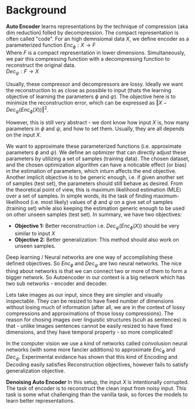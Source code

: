 Background
==========

**Auto Encoder** learns representations by the technique of compression (aka dim reduction) folled by decompression.
The compact representation is often called "code".
For an high demnsiomal data $X$, we define encoder as a parameterized function
$Enc_\phi : X \rightarrow F$  
Where $F$ is a compact representation in lower dimensions.
Simultaneously, we pair this compressing function with a decompressing function to reconstruct the original data.  
$Dec_\psi : F \rightarrow X$

Usually, these compressor and decompressors are lossy. Ideally we want the reconstruction to as close as possible to input (thats the learning objective of learning the parameters $\phi$ and $\psi$). The objective here is to minimize the reconstruction error, which can be expressed as $\Vert X − Dec_\psi(Enc_\phi(X))\Vert^2$.

However, this is still very abstract - we dont know how input $X$ is, how many parameters in $\phi$ and $\psi$, and how to set them. Usually, they are all depends on the input $X$.

We want to approximate these parameterized functions (i.e. approximate parameters  $\phi$ and $\psi$).
We define an optimizer that can directly adjust these parameters by utilizing a set of samples (training data). The chosen dataset, and the chosen optimization algorithm can have a noticable effect (or bias) in the estimation of parameters, which inturn affects the end objective. Another implicit objective is to be generic enough, i.e. if given another set of samples (test set), the parameters should still behave as desired.
From the theoretical point of view, this is maximum likelihood estimation (MLE) over a set of samples. In simple words, its the task of finding maximum-likelihood (i.e. most likely) values of $\phi$ and $\psi$ on a give set of samples (training set) while also keeping the estimation generic enough to be used on other unseen samples (test set).
In summary, we have two objectives:

+ **Objective 1:** Better reconstruction i.e. $Dec_\psi(Enc_\phi(X))$ should be very similar to input $X$
+ **Objective 2:** Better generalization: This method should also work on unseen samples.

Deep learning / Neural networks are one way of accomplishing these defined objectives. So $Enc_\phi$ and $Dec_\psi$ are two neural networks. The nice thing about networks is that we can connect two or more of them to form a bigger network. So Autoencoder in our context is a big network which has two sub networks - encoder and decoder.

Lets take images as our input, since they are simpler and visually inspectable. They can be resized to have fixed number of dimensions without losing much of information (after all, we are in the context of lossy compressions and approximations of those lossy compressions). The reason for chosing images over linguistic structures (scuh as sentences) is that - unlike images sentences cannot be easily resized to have fixed dimensions, and they have temporal property - so more complicated!

In the computer vision we use a kind of networks called convolusion neural networks (with some more fancier additions) to approximate $Enc_\phi$ and $Dec_\psi$.
Experimental evidance has shown that this kind of Encoding and Decoding easily satisfies Reconstruction objectives, however fails to satisfy generalization objective.

**Denoising Auto Encoder**
In this setup, the input $X$ is intentionally corrupted. The task of encoder is to reconstruct the clean input from noisy input. This task is some what challenging than the vanilla task, so forces the models to learn better representations.
